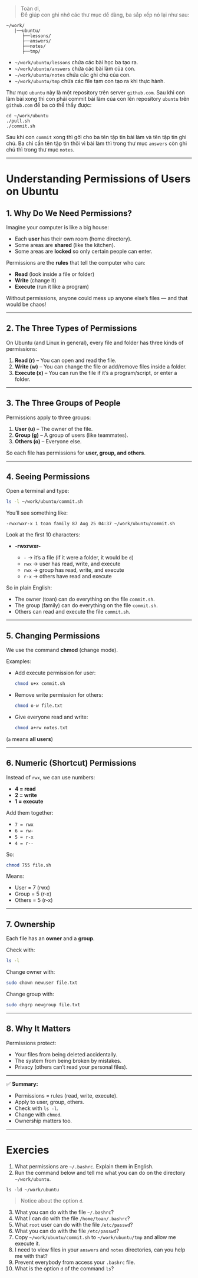 >Toàn ơi,<br>
>Để giúp con ghi nhớ các thư mục dể dàng, ba sắp xếp nó lại như sau:
```
~/work/
   |──ubuntu/
      ├──lessons/
      ├──answers/
      ├──notes/
      ├──tmp/

```

- `~/work/ubuntu/lessons` chứa các bài học ba tạo ra.
- `~/work/ubuntu/answers` chứa các bài làm của con.
- `~/work/ubuntu/notes` chứa các ghi chú của con.
- `~/work/ubuntu/tmp` chứa các file tạm con tạo ra khi thực hành.

Thư mục `ubuntu` này là một repository trên server `github.com`.
Sau khi con làm bài xong thì con phải commit bài làm của con lên repository `ubuntu` trên `github.com` để ba có thể thấy được:

```
cd ~/work/ubuntu
./pull.sh
./commit.sh
```

Sau khi con `commit` xong thì gởi cho ba tên tập tin bài làm và tên tập tin ghi chú.
Ba chỉ cần tên tập tin thôi vì bài làm thì trong thư mục `answers` còn ghi chú thì trong thư mục `notes`.

---

# Understanding Permissions of Users on Ubuntu

## 1. Why Do We Need Permissions?

Imagine your computer is like a big house:

* Each **user** has their own room (home directory).
* Some areas are **shared** (like the kitchen).
* Some areas are **locked** so only certain people can enter.

Permissions are the **rules** that tell the computer who can:

* **Read** (look inside a file or folder)
* **Write** (change it)
* **Execute** (run it like a program)

Without permissions, anyone could mess up anyone else’s files — and that would be chaos!

---

## 2. The Three Types of Permissions

On Ubuntu (and Linux in general), every file and folder has three kinds of permissions:

1. **Read (r)** – You can open and read the file.
2. **Write (w)** – You can change the file or add/remove files inside a folder.
3. **Execute (x)** – You can run the file if it’s a program/script, or enter a folder.

---

## 3. The Three Groups of People

Permissions apply to three groups:

1. **User (u)** – The owner of the file.
2. **Group (g)** – A group of users (like teammates).
3. **Others (o)** – Everyone else.

So each file has permissions for **user, group, and others**.

---

## 4. Seeing Permissions

Open a terminal and type:

```bash
ls -l ~/work/ubuntu/commit.sh
```

You’ll see something like:

```
-rwxrwxr-x 1 toan family 87 Aug 25 04:37 ~/work/ubuntu/commit.sh
```

Look at the first 10 characters:

* **-rwxrwxr-**

  * `-` → it’s a file (if it were a folder, it would be `d`)
  * `rwx` → user has read, write, and execute
  * `rwx` → group has read, write, and execute
  * `r-x` → others have read and execute

So in plain English:

* The owner (toan) can do everything on the file `commit.sh`.
* The group (family) can do everything on the file `commit.sh`.
* Others can read and execute the file `commit.sh`.

---

## 5. Changing Permissions

We use the command **chmod** (change mode).

Examples:

* Add execute permission for user:

  ```bash
  chmod u+x commit.sh
  ```
* Remove write permission for others:

  ```bash
  chmod o-w file.txt
  ```
* Give everyone read and write:

  ```bash
  chmod a+rw notes.txt
  ```

(`a` means **all users**)

---

## 6. Numeric (Shortcut) Permissions

Instead of `rwx`, we can use numbers:

* **4 = read**
* **2 = write**
* **1 = execute**

Add them together:

* `7 = rwx`
* `6 = rw-`
* `5 = r-x`
* `4 = r--`

So:

```bash
chmod 755 file.sh
```

Means:

* User = 7 (rwx)
* Group = 5 (r-x)
* Others = 5 (r-x)

---

## 7. Ownership

Each file has an **owner** and a **group**.

Check with:

```bash
ls -l
```

Change owner with:

```bash
sudo chown newuser file.txt
```

Change group with:

```bash
sudo chgrp newgroup file.txt
```

---

## 8. Why It Matters

Permissions protect:

* Your files from being deleted accidentally.
* The system from being broken by mistakes.
* Privacy (others can’t read your personal files).

---

✅ **Summary:**

* Permissions = rules (read, write, execute).
* Apply to user, group, others.
* Check with `ls -l`.
* Change with `chmod`.
* Ownership matters too.

---


# Exercies
1. What permissions are `~/.bashrc`. Explain them in English.
2. Run the command below and tell me what you can do on the directory `~/work/ubuntu`.

```
ls -ld ~/work/ubuntu
```
>Notice about the option `d`.


3. What you can do with the file `~/.bashrc`?
4. What I can do with the file `/home/toan/.bashrc`?
5. What `root` user can do with the file `/etc/passwd`?
6. What you can do with the file `/etc/passwd`?
7. Copy `~/work/ubuntu/commit.sh` to `~/work/ubuntu/tmp` and allow me execute it.
8. I need to view files in your `answers` and `notes` directories, can you help me with that?
9. Prevent everybody from access your `.bashrc` file.
10. What is the option `d` of the command `ls`?
